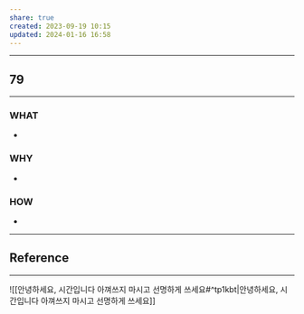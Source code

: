 ```yaml
---
share: true
created: 2023-09-19 10:15
updated: 2024-01-16 16:58
---
```


---
## 79
---
### WHAT
- 
### WHY
- 
### HOW
- 
---






## Reference
---
![[안녕하세요, 시간입니다  아껴쓰지 마시고 선명하게 쓰세요#^tp1kbt|안녕하세요, 시간입니다  아껴쓰지 마시고 선명하게 쓰세요]]
